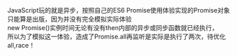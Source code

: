 JavaScript玩的就是异步，按照自己的ES6 Promise使用体验实现的Promise对象  
只能算是出版，因为并没有完全模拟实际体验  
new Promise()实例时间无论有没有then内部的异步或同步函数就已经执行，  
所以为了模拟这一体验，造成了Promise.all再监听是实际是执行了两次，待优化all,race！
